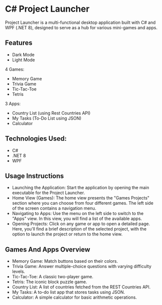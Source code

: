 
# C# Project Launcher

Project Launcher is a multi-functional desktop application built with C# and WPF (.NET 8), designed to serve as a hub for various mini-games and apps. 

## Features

- Dark Mode 
- Light Mode

4 Games:
- Memory Game
- Trivia Game
- Tic-Tac-Toe
- Tetris

3 Apps:
- Country List (using Rest Countries API)
- My Tasks (To-Do List using JSON)
- Calculator





## Technologies Used:
- C#
- .NET 8
- WPF
## Usage Instructions
- Launching the Application: Start the application by opening the main executable for the Project Launcher.
- Home View (Games): The home view presents the "Games Projects" section where you can choose from four different games. The left side of the screen contains a navigation menu.
- Navigating to Apps: Use the menu on the left side to switch to the "Apps" view. In this view, you will find a list of the available apps.
- Opening Projects: Click on any game or app to open a detailed page. Here, you'll find a brief description of the selected project, with the option to launch the project or return to the home view.
## Games And Apps Overview
- Memory Game: Match buttons based on their colors.
-  Trivia Game: Answer multiple-choice questions with varying difficulty levels.
- Tic-Tac-Toe: A classic two-player game.
- Tetris: The iconic block puzzle game.
- Country List: A list of countries fetched from the REST Countries API.
- My Tasks: A to-do list app that stores tasks using JSON.
- Calculator: A simple calculator for basic arithmetic operations.

